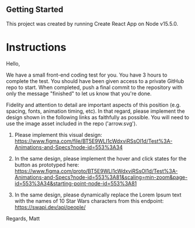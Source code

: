 ## Getting Started

This project was created by running Create React App on Node v15.5.0.

# Instructions

Hello,

We have a small front-end coding test for you. You have 3 hours to complete the test. You should have been given access to a private GitHub repo to start. When completed, push a final commit to the repository with only the message "finished" to let us know that you're done. 

Fidelity and attention to detail are important aspects of this position (e.g. spacing, fonts, animation timing, etc). In that regard, please implement the design shown in the following links as faithfully as possible. You will need to use the image asset included in the repo ('arrow.svg').

1. Please implement this visual design:
https://www.figma.com/file/BT5E9WLI1cWdxviRSsOl1d/Test%3A-Animations-and-Specs?node-id=553%3A34

2. In the same design, please implement the hover and click states for the button as prototyped here:
https://www.figma.com/proto/BT5E9WLI1cWdxviRSsOl1d/Test%3A-Animations-and-Specs?node-id=553%3A81&scaling=min-zoom&page-id=553%3A34&starting-point-node-id=553%3A81

3. In the same design, please dynamically replace the Lorem Ipsum text with the names of 10 Star Wars characters from this endpoint:
https://swapi.dev/api/people/


Regards,
Matt
